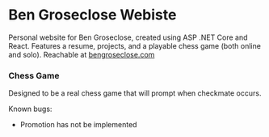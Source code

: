 # Ben Groseclose Webiste

Personal website for Ben Groseclose, created using ASP .NET Core and React. Features a resume, projects, and a playable chess game (both online and solo). Reachable at [bengroseclose.com](bengroseclose.com)

### Chess Game

Designed to be a real chess game that will prompt when checkmate occurs.

Known bugs:

- Promotion has not be implemented
